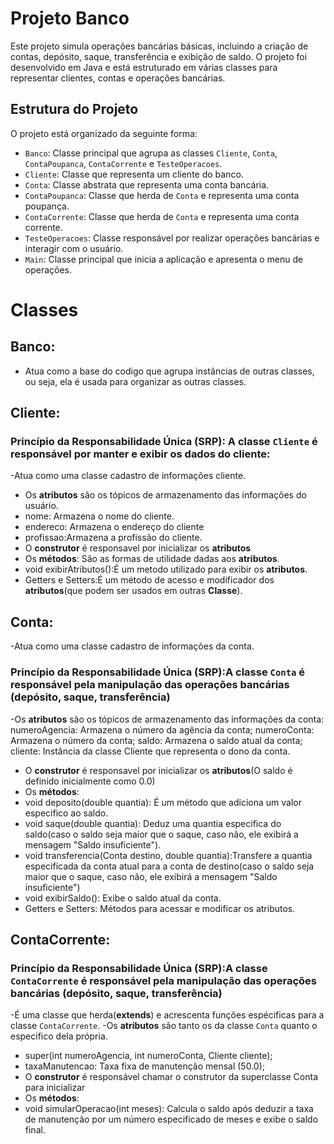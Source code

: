 # Projeto Banco

Este projeto simula operações bancárias básicas, incluindo a criação de contas, depósito, saque, transferência e exibição de saldo. O projeto foi desenvolvido em Java e está estruturado em várias classes para representar clientes, contas e operações bancárias.

## Estrutura do Projeto

O projeto está organizado da seguinte forma:

- `Banco`: Classe principal que agrupa as classes `Cliente`, `Conta`, `ContaPoupanca`, `ContaCorrente` e `TesteOperacoes`.
- `Cliente`: Classe que representa um cliente do banco.
- `Conta`: Classe abstrata que representa uma conta bancária.
- `ContaPoupanca`: Classe que herda de `Conta` e representa uma conta poupança.
- `ContaCorrente`: Classe que herda de `Conta` e representa uma conta corrente.
- `TesteOperacoes`: Classe responsável por realizar operações bancárias e interagir com o usuário.
- `Main`: Classe principal que inicia a aplicação e apresenta o menu de operações.

# Classes
## Banco:
- Atua como a base do codigo que agrupa instâncias de outras classes, ou seja, ela é usada para organizar as outras classes.

## Cliente: 
### Princípio da Responsabilidade Única (SRP): A classe `Cliente` é responsável por manter e exibir os dados do cliente:
-Atua como uma classe cadastro de informações cliente.
- Os **atributos** são os tópicos de armazenamento das informações do usuário.
-  nome: Armazena o nome do cliente.
- endereco: Armazena o endereço do cliente
- profissao:Armazena a profissão do cliente.
- O **construtor** é responsavel por inicializar  os **atributos** 
- Os **métodos**: São as formas de utilidade dadas aos **atributos**.
- void exibirAtributos():É um metodo utilizado para exibir os **atributos**.
- Getters e Setters:É um método de acesso e modificador dos **atributos**(que podem ser usados em outras **Classe**).

## Conta:
-Atua como uma classe cadastro de informações da conta.
### Princípio da Responsabilidade Única (SRP):A classe `Conta` é responsável pela manipulação das operações bancárias (depósito, saque, transferência)
-Os **atributos** são os tópicos de armazenamento das informações da conta:
numeroAgencia: Armazena o número da agência da conta;
numeroConta: Armazena o número da conta;
saldo: Armazena o saldo atual da conta;
cliente: Instância da classe Cliente que representa o dono da conta.
- O **construtor** é responsavel por inicializar  os **atributos**(O saldo é definido inicialmente como 0.0)
- Os **métodos**:
- void deposito(double quantia): É um método que adiciona um valor especifico ao saldo.
- void saque(double quantia): Deduz uma quantia especifica do saldo(caso o saldo seja maior que o saque, caso não, ele exibirá a mensagem "Saldo insuficiente").
- void transferencia(Conta destino, double quantia):Transfere a quantia especificada da conta atual para a conta de destino(caso o saldo seja maior que o saque, caso não, ele exibirá a mensagem "Saldo insuficiente")
- void exibirSaldo(): Exibe o saldo atual da conta.
- Getters e Setters: Métodos para acessar e modificar os atributos.

## ContaCorrente:
### Princípio da Responsabilidade Única (SRP):A classe `ContaCorrente` é responsável pela manipulação das operações bancárias (depósito, saque, transferência)
-É  uma classe que herda(**extends**) e acrescenta funções espécificas para a classe `ContaCorrente`.
-Os **atributos** são tanto os da classe `Conta` quanto o especifico dela própria.
- super(int numeroAgencia, int numeroConta, Cliente cliente);
- taxaManutencao: Taxa fixa de manutenção mensal (50.0);
- O **construtor** é responsável chamar o construtor da superclasse Conta para inicializar
- Os **métodos**:
- void simularOperacao(int meses): Calcula o saldo após deduzir a taxa de manutenção por um número especificado de meses e exibe o saldo final.
  

